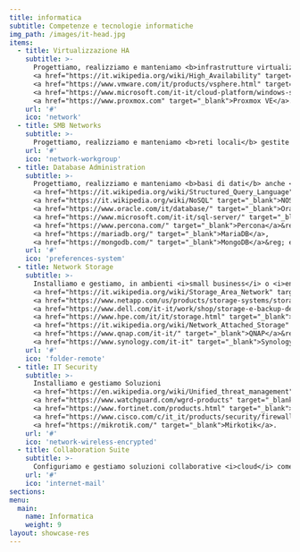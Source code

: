```yaml
---
title: informatica
subtitle: Competenze e tecnologie informatiche
img_path: /images/it-head.jpg
items:
  - title: Virtualizzazione HA
    subtitle: >-
      Progettiamo, realizziamo e manteniamo <b>infrastrutture virtualizzate</b> ad 
      <a href="https://it.wikipedia.org/wiki/High_Availability" target="_blank">alta disponibilità</a> di classe <i>enterprise</i> basate su tecnologia 
      <a href="https://www.vmware.com/it/products/vsphere.html" target="_blank">VMWare&reg; ESXi</a>,
      <a href="https://www.microsoft.com/it-it/cloud-platform/windows-server" target="_blank">Microsoft&reg; Hyper-V</a>,
      <a href="https://www.proxmox.com" target="_blank">Proxmox VE</a>.
    url: '#'
    ico: 'network'
  - title: SMB Networks
    subtitle: >-
      Progettiamo, realizziamo e manteniamo <b>reti locali</b> gestite con <b>controller di dominio Microsoft&reg;</b> <a href="https://docs.microsoft.com/it-it/windows-server/identity/ad-ds/ad-ds-getting-started"  target="_blank">Active Directory Domain Services</a>, <b>GNU/Linux</b> <a href="https://www.samba.org/" target="_blank">Samba</a>, <b>Apple&reg;</b> <a href="https://www.apple.com/it/macos/server/features/" target="_blank">MacOS Server Open Directory</a>.
    url: '#'
    ico: 'network-workgroup'
  - title: Database Administration
    subtitle: >-
      Progettiamo, realizziamo e manteniamo <b>basi di dati</b> anche <b>scalabili</b> con tecnologie 
      <a href="https://it.wikipedia.org/wiki/Structured_Query_Language" target="_blank">SQL</a> o
      <a href="https://it.wikipedia.org/wiki/NoSQL" target="_blank">NOSQL</a>. Amministriamo DBMS
      <a href="https://www.oracle.com/it/database/" target="_blank">Oracle</a>&reg;,
      <a href="https://www.microsoft.com/it-it/sql-server/" target="_blank">MS SQL Server</a>&reg;,
      <a href="https://www.percona.com/" target="_blank">Percona</a>&reg;/
      <a href="https://mariadb.org/" target="_blank">MariaDB</a>,
      <a href="https://mongodb.com/" target="_blank">MongoDB</a>&reg; ed altri ancora.
    url: '#'
    ico: 'preferences-system'
  - title: Network Storage
    subtitle: >-
      Installiamo e gestiamo, in ambienti <i>small business</i> o <i>enterprise</i>, 
      <a href="https://it.wikipedia.org/wiki/Storage_Area_Network" target="_blank">SAN</a>
      <a href="https://www.netapp.com/us/products/storage-systems/storage-area-network.aspx" target="_blank">NetApp&reg;</a>, 
      <a href="https://www.dell.com/it-it/work/shop/storage-e-backup-dei-dati-di-dell-emc/sc/storage-products" target="_blank">Dell&reg; EMC</a>,
      <a href="https://www.hpe.com/it/it/storage.html" target="_blank">HP&reg; StorageWorks</a> e
      <a href="https://it.wikipedia.org/wiki/Network_Attached_Storage" target="_blank">NAS</a>
      <a href="https://www.qnap.com/it-it/" target="_blank">QNAP</a>&reg; e
      <a href="https://www.synology.com/it-it" target="_blank">Synology</a>&reg;.
    url: '#'
    ico: 'folder-remote'
  - title: IT Security
    subtitle: >-
      Installiamo e gestiamo Soluzioni 
      <a href="https://en.wikipedia.org/wiki/Unified_threat_management" target="_blank">UMT</a> virtuali e fisiche 
      <a href="https://www.watchguard.com/wgrd-products" target="_blank">WatchGuard</a>&reg;, 
      <a href="https://www.fortinet.com/products.html" target="_blank">Fortinet</a>&reg;, <a href="https://www.pfsense.org" target="_blank">PFSense</a>&reg;, 
      <a href="https://www.cisco.com/c/it_it/products/security/firewalls/index.html" target="_blank">Cisco</a>&reg; ed infrastrutture <i>Wi-fi</i> <a href="https://www.ui.com/" target="_blank">Ubiquiti</a>&reg; e
      <a href="https://mikrotik.com/" target="_blank">Mirkotik</a>.
    url: '#'         
    ico: 'network-wireless-encrypted'
  - title: Collaboration Suite 
    subtitle: >-
      Configuriamo e gestiamo soluzioni collaborative <i>cloud</i> come <a href="https://gsuite.google.it/intl/it/" target="_blank">GSuite</a>&reg; o <i>on site</i> come <a href="https://www.zimbra.com" target="_blank">Zimbra</a>&reg; o <a href="https://products.office.com/it-it/exchange/microsoft-exchange-server" target="_blank">Microsoft Exchange Server</a>&reg;.
    url: '#'         
    ico: 'internet-mail'
sections:   
menu:
  main:
    name: Informatica
    weight: 9
layout: showcase-res
---
```


<!-- Monitoring, Managment, Containers, Sviluppo, embedded, terminal (smart work & edu) 

Soluzioni ad hoc per: no profit, edu, agri, enterprise 
-->

